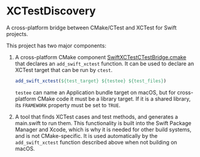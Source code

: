 # XCTestDiscovery

A cross-platform bridge between CMake/CTest and XCTest for Swift projects.

This project has two major components:

1. A cross-platform CMake component
   [SwiftXCTestCTestBridge.cmake](https://github.com/hylo-lang/XCTestDiscovery/blob/main/cmake/SwiftXCTestCTestBridge.cmake)
   that declares an `add_swift_xctest` function.  It can be used to
   declare an XCTest target that can be run by `ctest`.
   
   ```cmake
   add_swift_xctest(${test_target} ${testee} ${test_files})
   ```

   `testee` can name an Application bundle target on macOS, but for
   cross-platform CMake code it must be a library target.  If it is a
   shared library, its `FRAMEWORK` property must be set to `TRUE`.
   
2. A tool that finds XCTest cases and test methods, and generates a
   main.swift to run them.  This functionality is built into the Swift
   Package Manager and Xcode, which is why it is needed for other
   build systems, and is not CMake-specific.  It is used automatically
   by the `add_swift_xctest` function described above when not
   building on macOS.
